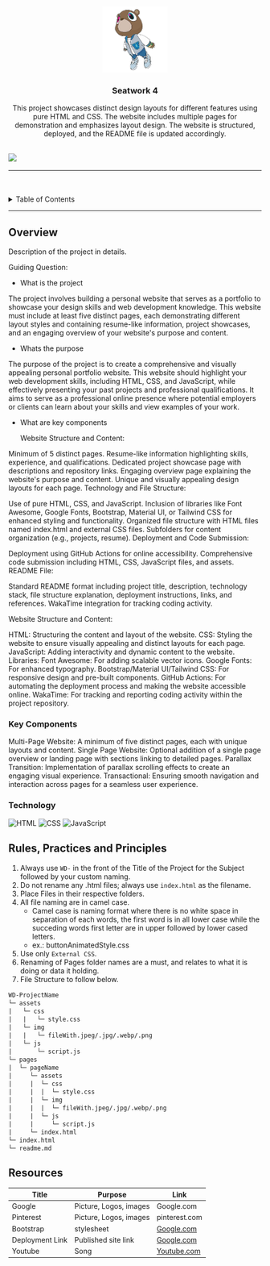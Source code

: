 <a name="readme-top">

<br/>

<br />
<div align="center">
  <a href="https://github.com/KaynUZI/">
  <!-- TODO: If you want to add logo or banner you can add it here -->
    <img src="./assets/img/Front page logo.png" alt="Logo" width="130" height="130">
  </a>
<!-- TODO: Change Title to the name of the title of your Project -->
  <h3 align="center">Seatwork 4</h3>
</div>
<!-- TODO: Make a short description -->
<div align="center">
This project showcases distinct design layouts for different features using pure HTML and CSS. The website includes multiple pages for demonstration and emphasizes layout design. The website is structured, deployed, and the README file is updated accordingly.
</div>

<br />

<!-- TODO: Change the zyx-0314 into your github username  -->
<!-- TODO: Change the WD-Template-Project into the same name of your folder -->
![](https://visit-counter.vercel.app/counter.png?page=KaynUZI/WD-Seatwork-4)

---

<br />
<br />

<!-- TODO: If you want to add more layers for your readme -->
<details>
  <summary>Table of Contents</summary>
  <ol>
    <li>
      <a href="#overview">Overview</a>
      <ol>
        <li>
          <a href="#key-components">Key Components</a>
        </li>
        <li>
          <a href="#technology">Technology</a>
        </li>
      </ol>
    </li>
    <li>
      <a href="#rule,-practices-and-principles">Rules, Practices and Principles</a>
    </li>
    <li>
      <a href="#resources">Resources</a>
    </li>
  </ol>
</details>

---

## Overview

<!-- TODO: To be changed -->
<!-- The following are just sample -->
Description of the project in details.

Guiding Question:
- What is the project
  
The project involves building a personal website that serves as a portfolio to showcase your design skills and web development knowledge. This website must include at least five distinct pages, each demonstrating different layout styles and containing resume-like information, project showcases, and an engaging overview of your website's purpose and content.

- Whats the purpose
  
The purpose of the project is to create a comprehensive and visually appealing personal portfolio website. This website should highlight your web development skills, including HTML, CSS, and JavaScript, while effectively presenting your past projects and professional qualifications. It aims to serve as a professional online presence where potential employers or clients can learn about your skills and view examples of your work.

- What are key components
  
  Website Structure and Content:

Minimum of 5 distinct pages.
Resume-like information highlighting skills, experience, and qualifications.
Dedicated project showcase page with descriptions and repository links.
Engaging overview page explaining the website's purpose and content.
Unique and visually appealing design layouts for each page.
Technology and File Structure:

Use of pure HTML, CSS, and JavaScript.
Inclusion of libraries like Font Awesome, Google Fonts, Bootstrap, Material UI, or Tailwind CSS for enhanced styling and functionality.
Organized file structure with HTML files named index.html and external CSS files.
Subfolders for content organization (e.g., projects, resume).
Deployment and Code Submission:

Deployment using GitHub Actions for online accessibility.
Comprehensive code submission including HTML, CSS, JavaScript files, and assets.
README File:

Standard README format including project title, description, technology stack, file structure explanation, deployment instructions, links, and references.
WakaTime integration for tracking coding activity.

  
Website Structure and Content:

HTML: Structuring the content and layout of the website.
CSS: Styling the website to ensure visually appealing and distinct layouts for each page.
JavaScript: Adding interactivity and dynamic content to the website.
Libraries:
Font Awesome: For adding scalable vector icons.
Google Fonts: For enhanced typography.
Bootstrap/Material UI/Tailwind CSS: For responsive design and pre-built components.
GitHub Actions: For automating the deployment process and making the website accessible online.
WakaTime: For tracking and reporting coding activity within the project repository.


### Key Components
Multi-Page Website: A minimum of five distinct pages, each with unique layouts and content.
Single Page Website: Optional addition of a single page overview or landing page with sections linking to detailed pages.
Parallax Transition: Implementation of parallax scrolling effects to create an engaging visual experience.
Transactional: Ensuring smooth navigation and interaction across pages for a seamless user experience.

### Technology
<!-- TODO: List of Technology Used -->
![HTML](https://img.shields.io/badge/HTML-E34F26?style=for-the-badge&logo=html5&logoColor=white)
![CSS](https://img.shields.io/badge/CSS-1572B6?style=for-the-badge&logo=css3&logoColor=white)
![JavaScript](https://img.shields.io/badge/JavaScript-F7DF1E?style=for-the-badge&logo=javascript&logoColor=white)

## Rules, Practices and Principles
1. Always use `WD-` in the front of the Title of the Project for the Subject followed by your custom naming.
2. Do not rename any .html files; always use `index.html` as the filename.
3. Place Files in their respective folders.
4. All file naming are in camel case.
   - Camel case is naming format where there is no white space in separation of each words, the first word is in all lower case while the succeding words first letter are in upper followed by lower cased letters.
   - ex.: buttonAnimatedStyle.css
5. Use only `External CSS`.
6. Renaming of Pages folder names are a must, and relates to what it is doing or data it holding.
7. File Structure to follow below.

```
WD-ProjectName
└─ assets
|   └─ css
|   |   └─ style.css
|   └─ img
|   |   └─ fileWith.jpeg/.jpg/.webp/.png
|   └─ js
|       └─ script.js
└─ pages
|  └─ pageName
|     └─ assets
|     |  └─ css
|     |  |  └─ style.css
|     |  └─ img
|     |  |  └─ fileWith.jpeg/.jpg/.webp/.png
|     |  └─ js
|     |     └─ script.js
|     └─ index.html
└─ index.html
└─ readme.md
```

## Resources

<!-- TODO: Add References -->
| Title | Purpose | Link |
|-|-|-|
| Google | Picture, Logos, images | Google.com |
| Pinterest | Picture, Logos, images | pinterest.com |
| Bootstrap | stylesheet | [Google.com](https://getbootstrap.com) |
| Deployment Link | Published site link | [Google.com](https://kaynuzi.github.io/WD-Seatwork-4/index.html) |
| Youtube | Song | [Youtube.com](https://www.youtube.com) |

